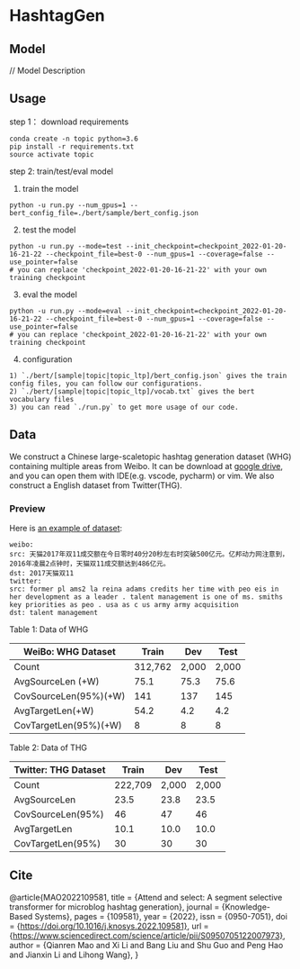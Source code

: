 # HashtagGen


## Model

// Model Description

[comment]: <> (### The code will be released soon.)


## Usage

step 1： download requirements

```
conda create -n topic python=3.6
pip install -r requirements.txt
source activate topic
```

step 2: train/test/eval model

1. train the model
```
python -u run.py --num_gpus=1 --bert_config_file=./bert/sample/bert_config.json
```
2. test the model
```
python -u run.py --mode=test --init_checkpoint=checkpoint_2022-01-20-16-21-22 --checkpoint_file=best-0 --num_gpus=1 --coverage=false --use_pointer=false
# you can replace 'checkpoint_2022-01-20-16-21-22' with your own training checkpoint
```
3. eval the model
```
python -u run.py --mode=eval --init_checkpoint=checkpoint_2022-01-20-16-21-22 --checkpoint_file=best-0 --num_gpus=1 --coverage=false --use_pointer=false
# you can replace 'checkpoint_2022-01-20-16-21-22' with your own training checkpoint
```
4. configuration
```
1) `./bert/[sample|topic|topic_ltp]/bert_config.json` gives the train config files, you can follow our configurations.
2) `./bert/[sample|topic|topic_ltp]/vocab.txt` gives the bert vocabulary files
3) you can read `./run.py` to get more usage of our code.
```


## Data

We construct a Chinese large-scaletopic hashtag generation dataset (WHG) containing multiple areas from Weibo. It can be download at [google drive](https://drive.google.com/open?id=1vcJcVXKbVZ0z2acLjH3-e-qCLvFGpies), and you can open them with IDE(e.g. vscode, pycharm) or vim. We also construct a English dataset from Twitter(THG).

### Preview

Here is [an example of dataset](data):
```
weibo:
src: 天猫2017年双11成交额在今日零时40分20秒左右时突破500亿元。亿邦动力网注意到，2016年凌晨2点钟时，天猫双11成交额达到486亿元。
dst: 2017天猫双11
twitter:
src: former pl ams2 la reina adams credits her time with peo eis in her development as a leader . talent management is one of ms. smiths key priorities as peo . usa as c us army army acquisition
dst: talent management
```


Table 1: Data of WHG

WeiBo: WHG Dataset|Train|Dev|Test
-------|-----|---|----
Count |312,762| 2,000| 2,000
AvgSourceLen (+W) |75.1| 75.3 |75.6
CovSourceLen(95%)(+W) |141| 137 |145
AvgTargetLen(+W) |54.2 |4.2| 4.2
CovTargetLen(95%)(+W) |8 |8 |8

Table 2: Data of THG

Twitter: THG Dataset|Train|Dev|Test
-------|-----|---|----
Count |222,709| 2,000 | 2,000
AvgSourceLen  |23.5 |23.8 |23.5
CovSourceLen(95%)| 46 |47 |46
AvgTargetLen|10.1| 10.0 |10.0
CovTargetLen(95%)| 30 |30| 30


## Cite
@article{MAO2022109581,
title = {Attend and select: A segment selective transformer for microblog hashtag generation},
journal = {Knowledge-Based Systems},
pages = {109581},
year = {2022},
issn = {0950-7051},
doi = {https://doi.org/10.1016/j.knosys.2022.109581},
url = {https://www.sciencedirect.com/science/article/pii/S0950705122007973},
author = {Qianren Mao and Xi Li and Bang Liu and Shu Guo and Peng Hao and Jianxin Li and Lihong Wang},
}
